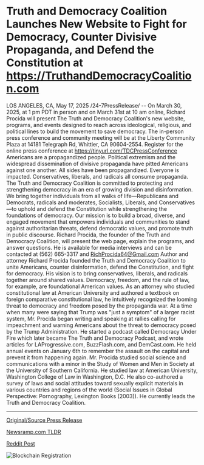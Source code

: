 # Truth and Democracy Coalition Launches New Website to Fight for Democracy, Counter Divisive Propaganda, and Defend the Constitution at https://TruthandDemocracyCoalition.com

LOS ANGELES, CA, May 17, 2025 /24-7PressRelease/ -- On March 30, 2025, at 1 pm PDT in person and on March 31st at 10 am online, Richard Procida will present The Truth and Democracy Coalition's new website, programs, and events designed to reach across ideological, religious, and political lines to build the movement to save democracy. The in-person press conference and community meeting will be at the Liberty Community Plaza at 14181 Telegraph Rd, Whittier, CA 90604-2554. Register for the online press conference at https://tinyurl.com/TDCPressConference   Americans are a propagandized people. Political extremism and the widespread dissemination of divisive propaganda have pitted Americans against one another. All sides have been propagandized. Everyone is impacted. Conservatives, liberals, and radicals all consume propaganda.  The Truth and Democracy Coalition is committed to protecting and strengthening democracy in an era of growing division and disinformation. We bring together individuals from all walks of life—Republicans and Democrats, radicals and moderates, Socialists, Liberals, and Conservatives—to uphold and defend the Constitution while strengthening the foundations of democracy. Our mission is to build a broad, diverse, and engaged movement that empowers individuals and communities to stand against authoritarian threats, defend democratic values, and promote truth in public discourse.  Richard Procida, the founder of the Truth and Democracy Coalition, will present the web page, explain the programs, and answer questions. He is available for media interviews and can be contacted at (562) 665-3317 and RichProcida64@Gmail.com  Author and attorney Richard Procida founded the Truth and Democracy Coalition to unite Americans, counter disinformation, defend the Constitution, and fight for democracy. His vision is to bring conservatives, liberals, and radicals together around shared values. Democracy, freedom, and the rule of law, for example, are foundational American values.  As an attorney who studied constitutional law at American University and authored a textbook on foreign comparative constitutional law, he intuitively recognized the looming threat to democracy and freedom posed by the propaganda war. At a time when many were saying that Trump was "just a symptom" of a larger racist system, Mr. Procida began writing and speaking at rallies calling for impeachment and warning Americans about the threat to democracy posed by the Trump Administration. He started a podcast called Democracy Under Fire which later became The Truth and Democracy Podcast, and wrote articles for LAProgressive.com, BuzzFlash.com, and DemCast.com. He held annual events on January 6th to remember the assault on the capital and prevent it from happening again.   Mr. Procida studied social science and communications with a minor in the Study of Women and Men in Society at the University of Southern California. He studied law at American University, Washington College of Law in Washington, D.C. He also co-authored a survey of laws and social attitudes toward sexually explicit materials in various countries and regions of the world (Social Issues in Global Perspective: Pornography, Lexington Books (2003)). He currently leads the Truth and Democracy Coalition. 

---

[Original/Source Press Release](https://www.24-7pressrelease.com/press-release/522883/truth-and-democracy-coalition-launches-new-website-to-fight-for-democracy-counter-divisive-propaganda-and-defend-the-constitution-at-httpstruthanddemocracycoalitioncom)
                    

[Newsramp.com TLDR](https://newsramp.com/curated-news/richard-procida-to-unveil-truth-and-democracy-coalition-s-initiatives-to-save-democracy/cf85ef389ec4844abd4ca660d466ade8) 

 



[Reddit Post](https://www.reddit.com/r/newsramp/comments/1kon55b/richard_procida_to_unveil_truth_and_democracy/) 



![Blockchain Registration](https://cdn.newsramp.app/24-7PressRelease/qrcode/255/17/apexq2wQ.webp)